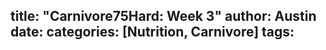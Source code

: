 title: "Carnivore75Hard: Week 3"
author: Austin
date:
categories: [Nutrition, Carnivore]
tags: 
---
